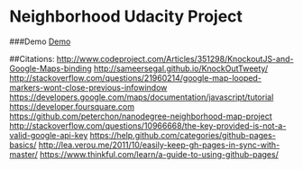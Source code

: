 # Neighborhood Udacity Project

###Demo
[Demo](http://qtheninja.github.io/neighborhoodmap/)



##Citations:
http://www.codeproject.com/Articles/351298/KnockoutJS-and-Google-Maps-binding
http://sameersegal.github.io/KnockOutTweety/
http://stackoverflow.com/questions/21960214/google-map-looped-markers-wont-close-previous-infowindow
https://developers.google.com/maps/documentation/javascript/tutorial
https://developer.foursquare.com
https://github.com/peterchon/nanodegree-neighborhood-map-project
http://stackoverflow.com/questions/10966668/the-key-provided-is-not-a-valid-google-api-key
https://help.github.com/categories/github-pages-basics/
http://lea.verou.me/2011/10/easily-keep-gh-pages-in-sync-with-master/
https://www.thinkful.com/learn/a-guide-to-using-github-pages/

